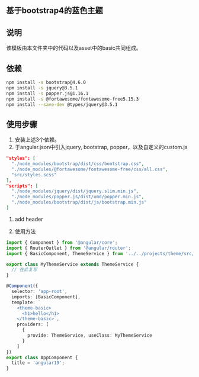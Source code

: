 基于bootstrap4的蓝色主题
-----
## 说明
该模板由本文件夹中的代码以及asset中的basic共同组成。

## 依赖
```bash
npm install -s bootstrap@4.6.0
npm install -s jquery@3.5.1
npm install -s popper.js@1.16.1
npm install -s @fortawesome/fontawesome-free5.15.3
npm install --save-dev @types/jquery@3.5.1
```

## 使用步骤
1. 安装上述3个依赖。
2. 于angular.json中引入jquery, bootstrap, popper，以及自定义的custom.js
```json
"styles": [
  "./node_modules/bootstrap/dist/css/bootstrap.css",
  "./node_modules/@fortawesome/fontawesome-free/css/all.css",
  "src/styles.scss"
],
"scripts": [
  "./node_modules/jquery/dist/jquery.slim.min.js",
  "./node_modules/popper.js/dist/umd/popper.min.js",
  "./node_modules/bootstrap/dist/js/bootstrap.min.js"
]       
```
1. add header


3. 使用方法
```typescript
import { Component } from '@angular/core';
import { RouterOutlet } from '@angular/router';
import { BasicComponent, ThemeService } from '../../projects/theme/src/public-api';

export class MyThemeService extends ThemeService {
  // 在此复写
}

@Component({
  selector: 'app-root',
  imports: [BasicComponent],
  template: `
    <theme-basic>
      <h1>hello</h1>
    </theme-basic>`,
    providers: [
      {
        provide: ThemeService, useClass: MyThemeService
      }
    ]
})
export class AppComponent {
  title = 'angular19';
}

```